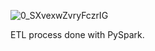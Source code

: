 ![0_SXvexwZvryFczrIG](https://user-images.githubusercontent.com/51414398/110015419-99487000-7d02-11eb-85c3-0270bc85ac43.png)

ETL process done with PySpark.
